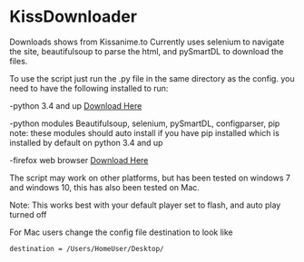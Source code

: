 # KissDownloader
Downloads shows from Kissanime.to
Currently uses selenium to navigate the site,
beautifulsoup to parse the html,
and pySmartDL to download the files.

To use the script just run the .py file in the same directory as the config.
you need to have the following installed to run:


-python 3.4 and up [Download Here](https://www.python.org/downloads/)

-python modules Beautifulsoup, selenium, pySmartDL, configparser, pip
note: these modules should auto install if you have pip installed which is installed by default on python 3.4 and up

-firefox web browser [Download Here](https://www.mozilla.org/en-GB/firefox/desktop/)


The script may work on other platforms, but has been tested on windows 7 and windows 10, this has also been tested on Mac.

Note: This works best with your default player set to flash, and auto play turned off

For Mac users change the config file destination to look like 
```
destination = /Users/HomeUser/Desktop/
```